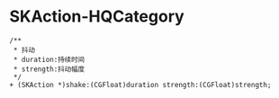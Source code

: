 # SKAction-HQCategory

```objc
/**
 * 抖动
 * duration:持续时间
 * strength:抖动幅度
 */
+ (SKAction *)shake:(CGFloat)duration strength:(CGFloat)strength;
```
